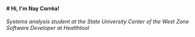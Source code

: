 <h4># Hi, I'm Nay Corrêa!</h4>

<i>Systems analysis student at the State University Center of the West Zone</i><br>
<i>Software Developer at Healthtool</i>
